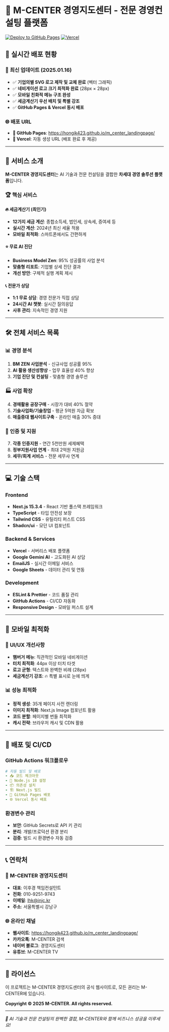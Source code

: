 # 🏢 M-CENTER 경영지도센터 - 전문 경영컨설팅 플랫폼

[![Deploy to GitHub Pages](https://github.com/hongik423/m_center_landingpage/actions/workflows/deploy.yml/badge.svg)](https://github.com/hongik423/m_center_landingpage/actions/workflows/deploy.yml)
[![Vercel](https://img.shields.io/badge/Vercel-000000?style=flat&logo=vercel&logoColor=white)](https://vercel.com)

## 🚀 **실시간 배포 현황**

### 📱 **최신 업데이트 (2025.01.16)**
- ✅ **기업의별 SVG 로고 제작 및 교체 완료** (벡터 그래픽)
- ✅ **네비게이션 로고 크기 최적화 완료** (28px × 28px)
- ✅ **모바일 친화적 메뉴 구조 완성**
- ✅ **세금계산기 우선 배치 및 특별 강조**
- ✅ **GitHub Pages & Vercel 동시 배포**

### 🌐 **배포 URL**
- **🔗 GitHub Pages**: https://hongik423.github.io/m_center_landingpage/
- **🔗 Vercel**: 자동 생성 URL (배포 완료 후 제공)

---

## 🎯 **서비스 소개**

**M-CENTER 경영지도센터**는 AI 기술과 전문 컨설팅을 결합한 **차세대 경영 솔루션 플랫폼**입니다.

### 🏆 **핵심 서비스**

#### 🔥 **세금계산기** (최인기)
- **12가지 세금 계산**: 종합소득세, 법인세, 상속세, 증여세 등
- **실시간 계산**: 2024년 최신 세율 적용
- **모바일 최적화**: 스마트폰에서도 간편하게

#### ⭐ **무료 AI 진단**
- **Business Model Zen**: 95% 성공률의 사업 분석
- **맞춤형 리포트**: 기업별 상세 진단 결과
- **개선 방안**: 구체적 실행 계획 제시

#### 📞 **전문가 상담**
- **1:1 무료 상담**: 경영 전문가 직접 상담
- **24시간 AI 챗봇**: 실시간 질의응답
- **사후 관리**: 지속적인 경영 지원

---

## 🛠️ **전체 서비스 목록**

### 📊 **경영 분석**
1. **BM ZEN 사업분석** - 신규사업 성공률 95%
2. **AI 활용 생산성향상** - 업무 효율성 40% 향상
3. **기업 진단 및 컨설팅** - 맞춤형 경영 솔루션

### 🏭 **사업 확장**
4. **경매활용 공장구매** - 시장가 대비 40% 절약
5. **기술사업화/기술창업** - 평균 5억원 자금 확보
6. **매출증대 웹사이트구축** - 온라인 매출 30% 증대

### 🏅 **인증 및 지원**
7. **각종 인증지원** - 연간 5천만원 세제혜택
8. **정부지원사업 연계** - 최대 2억원 지원금
9. **세무/회계 서비스** - 전문 세무사 연계

---

## 💻 **기술 스택**

### Frontend
- **Next.js 15.3.4** - React 기반 풀스택 프레임워크
- **TypeScript** - 타입 안전성 보장
- **Tailwind CSS** - 유틸리티 퍼스트 CSS
- **Shadcn/ui** - 모던 UI 컴포넌트

### Backend & Services
- **Vercel** - 서버리스 배포 플랫폼
- **Google Gemini AI** - 고도화된 AI 상담
- **EmailJS** - 실시간 이메일 서비스
- **Google Sheets** - 데이터 관리 및 연동

### Development
- **ESLint & Prettier** - 코드 품질 관리
- **GitHub Actions** - CI/CD 자동화
- **Responsive Design** - 모바일 퍼스트 설계

---

## 📱 **모바일 최적화**

### 🎨 **UI/UX 개선사항**
- **햄버거 메뉴**: 직관적인 모바일 네비게이션
- **터치 최적화**: 44px 이상 터치 타겟
- **로고 균형**: 텍스트와 완벽한 비례 (28px)
- **세금계산기 강조**: 🔥 특별 표시로 눈에 띄게

### 📊 **성능 최적화**
- **정적 생성**: 35개 페이지 사전 렌더링
- **이미지 최적화**: Next.js Image 컴포넌트 활용
- **코드 분할**: 페이지별 번들 최적화
- **캐시 전략**: 브라우저 캐시 및 CDN 활용

---

## 🚀 **배포 및 CI/CD**

### GitHub Actions 워크플로우
```yaml
# 자동 빌드 및 배포
- 📥 코드 체크아웃
- 🔧 Node.js 18 설정
- 📦 의존성 설치
- 🏗️ Next.js 빌드
- 🚀 GitHub Pages 배포
- 🌐 Vercel 동시 배포
```

### 환경변수 관리
- **보안**: GitHub Secrets로 API 키 관리
- **분리**: 개발/프로덕션 환경 분리
- **검증**: 빌드 시 환경변수 자동 검증

---

## 📞 **연락처**

### 🏢 **M-CENTER 경영지도센터**
- **대표**: 이후경 책임컨설턴트
- **전화**: 010-9251-9743
- **이메일**: lhk@injc.kr
- **주소**: 서울특별시 강남구

### 🌐 **온라인 채널**
- **웹사이트**: https://hongik423.github.io/m_center_landingpage/
- **카카오톡**: M-CENTER 검색
- **네이버 블로그**: 경영지도센터
- **유튜브**: M-CENTER TV

---

## 📄 **라이선스**

이 프로젝트는 M-CENTER 경영지도센터의 공식 웹사이트로, 모든 권리는 M-CENTER에 있습니다.

**Copyright © 2025 M-CENTER. All rights reserved.**

---

*🤖 AI 기술과 전문 컨설팅의 완벽한 결합, M-CENTER와 함께 비즈니스 성공을 이루세요!*
